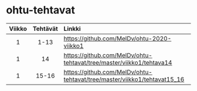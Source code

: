 # ohtu-tehtavat

Viikko | Tehtävät | Linkki
:---: | :---: | :---
1 | 1-13 | <https://github.com/MelDv/ohtu-2020-viikko1>
1 | 14 | <https://github.com/MelDv/ohtu-tehtavat/tree/master/viikko1/tehtava14>
1 | 15-16 | <https://github.com/MelDv/ohtu-tehtavat/tree/master/viikko1/tehtavat15_16>
